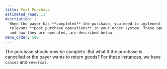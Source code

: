 ```yaml
---
title: Post Purchase
estimated_read: 11
description: |
  When the payer has **completed** the purchase, you need to implement the
  relevant **post purchase operations** in your order system. These operations,
  and how they are executed, are described below.
menu_order: 500
---
```


The purchase should now be complete. But what if the purchase is cancelled or
the payer wants to return goods? For these instances, we have `cancel` and
`reversal`.